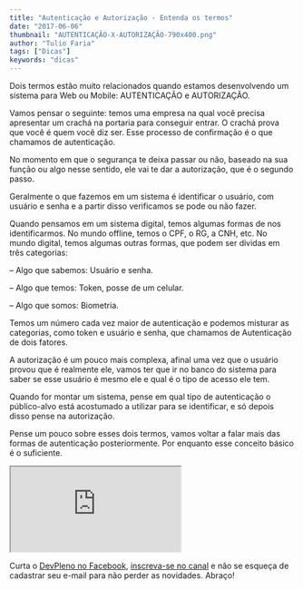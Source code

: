 ```yaml
---
title: "Autenticação e Autorização - Entenda os termos"
date: "2017-06-06"
thumbnail: "AUTENTICAÇÃO-X-AUTORIZAÇÃO-790x400.png"
author: "Tulio Faria"
tags: ["Dicas"]
keywords: "dicas"
---
```



Dois termos estão muito relacionados quando estamos desenvolvendo um sistema para Web ou Mobile: AUTENTICAÇÃO e AUTORIZAÇÃO.

Vamos pensar o seguinte: temos uma empresa na qual você precisa apresentar um crachá na portaria para conseguir entrar. O crachá prova que você é quem você diz ser. Esse processo de confirmação é o que chamamos de autenticação.

No momento em que o segurança te deixa passar ou não, baseado na sua função ou algo nesse sentido, ele vai te dar a autorização, que é o segundo passo.

Geralmente o que fazemos em um sistema é identificar o usuário, com usuário e senha e a partir disso verificamos se pode ou não fazer.

Quando pensamos em um sistema digital, temos algumas formas de nos identificarmos. No mundo offline, temos o CPF, o RG, a CNH, etc. No mundo digital, temos algumas outras formas, que podem ser dividas em três categorias:


– Algo que sabemos: Usuário e senha.

– Algo que temos: Token, posse de um celular.

– Algo que somos: Biometria.

 

Temos um número cada vez maior de autenticação e podemos misturar as categorias, como token e usuário e senha, que chamamos de Autenticação de dois fatores.

A autorização é um pouco mais complexa, afinal uma vez que o usuário provou que é realmente ele, vamos ter que ir no banco do sistema para saber se esse usuário é mesmo ele e qual é o tipo de acesso ele tem.

Quando for montar um sistema, pense em qual tipo de autenticação o público-alvo está acostumado a utilizar para se identificar, e só depois disso pense na autorização.

Pense um pouco sobre esses dois termos, vamos voltar a falar mais das formas de autenticação posteriormente. Por enquanto esse conceito básico é o suficiente. 


<div class="embed-responsive embed-responsive-16by9">
 <iframe class="embed-responsive-item" src="https://www.youtube.com/embed/acGpu4z0azk" allowfullscreen></iframe> 
 </div>

Curta o [DevPleno no Facebook](https://www.facebook.com/devpleno), [inscreva-se no canal](https://www.youtube.com/devplenocom) e não se esqueça de cadastrar seu e-mail para não perder as novidades. Abraço!